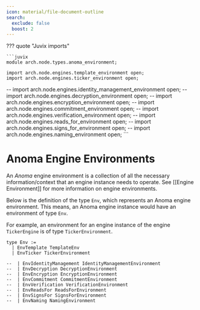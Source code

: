 ```yaml
---
icon: material/file-document-outline
search:
  exclude: false
  boost: 2
---
```


??? quote "Juvix imports"

    ```juvix
    module arch.node.types.anoma_environment;

    import arch.node.engines.template_environment open;
    import arch.node.engines.ticker_environment open;

--    import arch.node.engines.identity_management_environment open;
--    import arch.node.engines.decryption_environment open;
--    import arch.node.engines.encryption_environment open;
--    import arch.node.engines.commitment_environment open;
--    import arch.node.engines.verification_environment open;
--    import arch.node.engines.reads_for_environment open;
--    import arch.node.engines.signs_for_environment open;
--    import arch.node.engines.naming_environment open;
    ```

# Anoma Engine Environments

An _Anoma_ engine environment is a collection of all the necessary
information/context that an engine instance needs to operate.
See [[Engine Environment]] for more information on engine environments.

Below is the definition of the type `Env`,
which represents an Anoma engine environment.
This means, an Anoma engine instance would have an environment of type `Env`.

For example, an environment for an engine instance
of the engine `TickerEngine` is of type `TickerEnvironment`.

<!-- --8<-- [start:anoma-environment-type] -->
```juvix
type Env :=
  | EnvTemplate TemplateEnv
  | EnvTicker TickerEnvironment

--  | EnvIdentityManagement IdentityManagementEnvironment
--  | EnvDecryption DecryptionEnvironment
--  | EnvEncryption EncryptionEnvironment
--  | EnvCommitment CommitmentEnvironment
--  | EnvVerification VerificationEnvironment
--  | EnvReadsFor ReadsForEnvironment
--  | EnvSignsFor SignsForEnvironment
--  | EnvNaming NamingEnvironment
```
<!-- --8<-- [end:anoma-environment-type] -->
